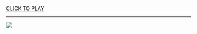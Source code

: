 
<a href="https://premium76.site?title=unblocked_games_68&ref=13M">CLICK TO PLAY</a></h3>
<hr>

<a href="https://premium76.site?title=unblocked_games_68&ref=13M"><img src="https://clearcache.store/games.png"></a>


